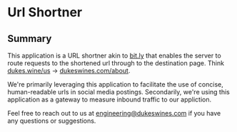 # Url Shortner

## Summary
This application is a URL shortner akin to [bit.ly](bit.ly) that enables the server to route requests to the shortened url through to the destination page. Think [dukes.wine/us](dukes.wine/us) &rarr; [dukeswines.com/about](dukeswines.com/about).

We're primarily leveraging this application to facilitate the use of concise, human-readable urls in  social media postings. Secondarily, we're using this application as a gateway to measure inbound traffic to our appliction.

Feel free to reach out to us at [engineering@dukeswines.com](engineering@dukeswines.com) if you have any questions or suggestions.
